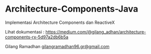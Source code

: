 # Architecture-Components-Java
Implementasi Architecture Components dan ReactiveX

Lihat dokumentasi :
https://medium.com/@gilang_adhan/architecture-components-rx-5d97a2db6b5a

Gilang Ramadhan
gilangramadhan96.gr@gmail.com
